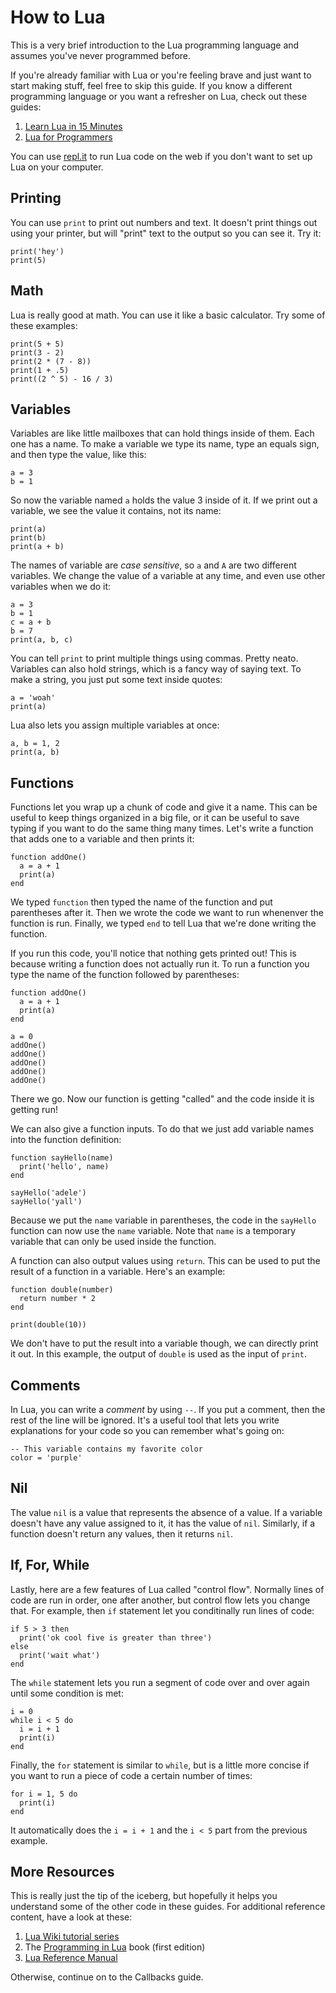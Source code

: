 <!--
category: guide
-->

How to Lua
===

This is a very brief introduction to the Lua programming language and assumes you've never
programmed before.

If you're already familiar with Lua or you're feeling brave and just want to start making stuff,
feel free to skip this guide.  If you know a different programming language or you want a refresher
on Lua, check out these guides:

1. [Learn Lua in 15 Minutes](http://tylerneylon.com/a/learn-lua/)
1. [Lua for Programmers](http://nova-fusion.com/2012/08/27/lua-for-programmers-part-1/)

You can use [repl.it](https://repl.it/languages/lua) to run Lua code on the web if you don't want to
set up Lua on your computer.

Printing
---

You can use `print` to print out numbers and text.  It doesn't print things out using your printer,
but will "print" text to the output so you can see it.  Try it:

```
print('hey')
print(5)
```

Math
---

Lua is really good at math.  You can use it like a basic calculator.  Try some of these examples:

```
print(5 + 5)
print(3 - 2)
print(2 * (7 - 8))
print(1 + .5)
print((2 ^ 5) - 16 / 3)
```

Variables
---

Variables are like little mailboxes that can hold things inside of them.  Each one has a name.  To
make a variable we type its name, type an equals sign, and then type the value, like this:

```
a = 3
b = 1
```

So now the variable named `a` holds the value 3 inside of it.  If we print out a variable, we see
the value it contains, not its name:

```
print(a)
print(b)
print(a + b)
```

The names of variable are _case sensitive_, so `a` and `A` are two different variables.  We change
the value of a variable at any time, and even use other variables when we do it:

```
a = 3
b = 1
c = a + b
b = 7
print(a, b, c)
```

You can tell `print` to print multiple things using commas.  Pretty neato.  Variables can also hold
strings, which is a fancy way of saying text.  To make a string, you just put some text inside
quotes:

```
a = 'woah'
print(a)
```

Lua also lets you assign multiple variables at once:

```
a, b = 1, 2
print(a, b)
```

Functions
---

Functions let you wrap up a chunk of code and give it a name.  This can be useful to keep things
organized in a big file, or it can be useful to save typing if you want to do the same thing many
times.  Let's write a function that adds one to a variable and then prints it:

```
function addOne()
  a = a + 1
  print(a)
end
```

We typed `function` then typed the name of the function and put parentheses after it.  Then we
wrote the code we want to run whenenver the function is run.  Finally, we typed `end` to tell Lua
that we're done writing the function.

If you run this code, you'll notice that nothing gets printed out!  This is because writing a
function does not actually run it.  To run a function you type the name of the function followed
by parentheses:

```
function addOne()
  a = a + 1
  print(a)
end

a = 0
addOne()
addOne()
addOne()
addOne()
addOne()
```

There we go.  Now our function is getting "called" and the code inside it is getting run!

We can also give a function inputs.  To do that we just add variable names into the function
definition:

```
function sayHello(name)
  print('hello', name)
end

sayHello('adele')
sayHello('yall')
```

Because we put the `name` variable in parentheses, the code in the `sayHello` function can now use
the `name` variable.  Note that `name` is a temporary variable that can only be used inside the
function.

A function can also output values using `return`.  This can be used to put the result of a function
in a variable.  Here's an example:

```
function double(number)
  return number * 2
end

print(double(10))
```

We don't have to put the result into a variable though, we can directly print it out.  In this
example, the output of `double` is used as the input of `print`.

Comments
---

In Lua, you can write a _comment_ by using `--`.  If you put a comment, then the rest of the line
will be ignored.  It's a useful tool that lets you write explanations for your code so you can
remember what's going on:

```
-- This variable contains my favorite color
color = 'purple'
```

Nil
---

The value `nil` is a value that represents the absence of a value.  If a variable doesn't have any
value assigned to it, it has the value of `nil`.  Similarly, if a function doesn't return any
values, then it returns `nil`.

If, For, While
---

Lastly, here are a few features of Lua called "control flow".  Normally lines of code are run in
order, one after another, but control flow lets you change that.  For example, then `if` statement
let you conditinally run lines of code:

```
if 5 > 3 then
  print('ok cool five is greater than three')
else
  print('wait what')
end
```

The `while` statement lets you run a segment of code over and over again until some condition is
met:

```
i = 0
while i < 5 do
  i = i + 1
  print(i)
end
```

Finally, the `for` statement is similar to `while`, but is a little more concise if you want to run
a piece of code a certain number of times:

```
for i = 1, 5 do
  print(i)
end
```

It automatically does the `i = i + 1` and the `i < 5` part from the previous example.

More Resources
---

This is really just the tip of the iceberg, but hopefully it helps you understand some of the other
code in these guides.  For additional reference content, have a look at these:

1. [Lua Wiki tutorial series](http://lua-users.org/wiki/LuaTutorial)
1. The [Programming in Lua](http://lua.org/pil) book (first edition)
1. [Lua Reference Manual](http://www.lua.org/manual/5.1/)

Otherwise, continue on to the <a data-doc="Callbacks">Callbacks</a> guide.

